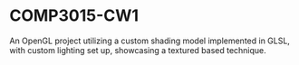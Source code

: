 # COMP3015-CW1
An OpenGL project utilizing a custom shading model implemented in GLSL, with custom lighting set up, showcasing a textured based technique.
